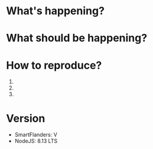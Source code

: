 # What's happening?

# What should be happening?

# How to reproduce?
1. 
2. 
3. 

# Version
- SmartFlanders: V
- NodeJS: 8.13 LTS
